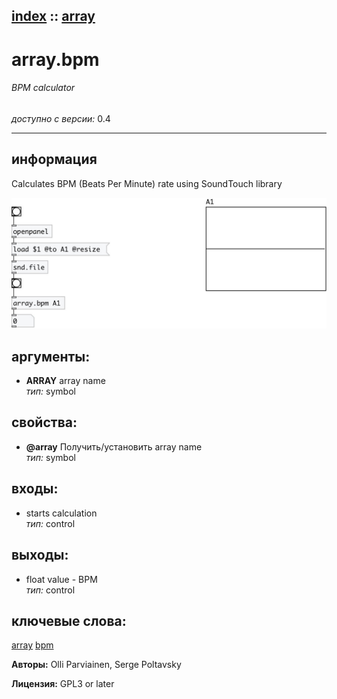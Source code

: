 [index](index.html) :: [array](category_array.html)
---

# array.bpm

###### BPM calculator

*доступно с версии:* 0.4

---


## информация
Calculates BPM (Beats Per Minute) rate using SoundTouch library


[![example](../examples/img/array.bpm.jpg)](../examples/pd/array.bpm.pd)



## аргументы:

* **ARRAY**
array name<br>
_тип:_ symbol<br>





## свойства:

* **@array** 
Получить/установить array name<br>
_тип:_ symbol<br>



## входы:

* starts calculation<br>
_тип:_ control



## выходы:

* float value - BPM<br>
_тип:_ control



## ключевые слова:

[array](keywords/array.html)
[bpm](keywords/bpm.html)






**Авторы:** Olli Parviainen, Serge Poltavsky




**Лицензия:** GPL3 or later





